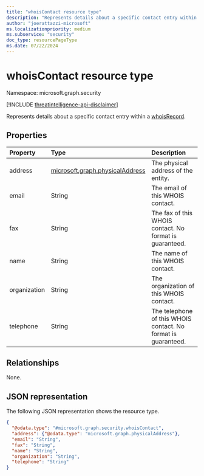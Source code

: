 ```yaml
---
title: "whoisContact resource type"
description: "Represents details about a specific contact entry within a whoisRecord."
author: "joerattazzi-microsoft"
ms.localizationpriority: medium
ms.subservice: "security"
doc_type: resourcePageType
ms.date: 07/22/2024
---
```


# whoisContact resource type

Namespace: microsoft.graph.security

[!INCLUDE [threatintelligence-api-disclaimer](../../includes/threatintelligence-api-disclaimer.md)]

Represents details about a specific contact entry within a [whoisRecord](../resources/security-whoisrecord.md).

## Properties

|Property|Type|Description|
|:---|:---|:---|
|address|[microsoft.graph.physicalAddress](../resources/physicaladdress.md)|The physical address of the entity.|
|email|String|The email of this WHOIS contact.|
|fax|String|The fax of this WHOIS contact. No format is guaranteed.|
|name|String|The name of this WHOIS contact.|
|organization|String|The organization of this WHOIS contact.|
|telephone|String|The telephone of this WHOIS contact. No format is guaranteed.|

## Relationships

None.

## JSON representation

The following JSON representation shows the resource type.

<!-- {
  "blockType": "resource",
  "@odata.type": "microsoft.graph.security.whoisContact"
}
-->
``` json
{
  "@odata.type": "#microsoft.graph.security.whoisContact",
  "address": {"@odata.type": "microsoft.graph.physicalAddress"},
  "email": "String",
  "fax": "String",
  "name": "String",
  "organization": "String",
  "telephone": "String"
}
```

